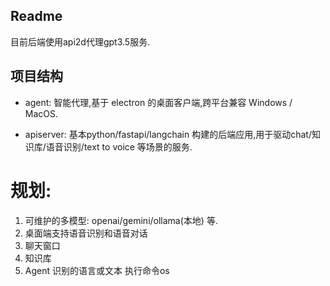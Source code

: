 ## Readme
目前后端使用api2d代理gpt3.5服务.


## 项目结构
* agent: 智能代理,基于 electron 的桌面客户端,跨平台兼容 Windows / MacOS.

* apiserver: 基本python/fastapi/langchain 构建的后端应用,用于驱动chat/知识库/语音识别/text to voice 等场景的服务.

# 规划:
1. 可维护的多模型: openai/gemini/ollama(本地) 等.
2. 桌面端支持语音识别和语音对话
3. 聊天窗口
4. 知识库
5. Agent 识别的语言或文本 执行命令os